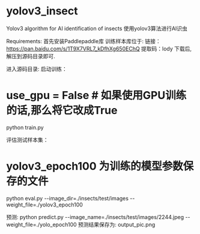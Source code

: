 # yolov3_insect
Yolov3 algorithm for AI identification of insects
使用yolov3算法进行AI识虫

Requirements:
首先安装Paddlepaddle库
训练样本库位于:
链接：https://pan.baidu.com/s/1T9X7VRL7_kDfhXg650EChQ 
提取码：lody
下载后,解压到源码目录即可.

进入源码目录:
启动训练：
# use_gpu = False  # 如果使用GPU训练的话,那么将它改成True
python train.py

评估测试样本集：
# yolov3_epoch100 为训练的模型参数保存的文件
python eval.py --image_dir=./insects/test/images --weight_file=./yolov3_epoch100

预测:
python predict.py --image_name=./insects/test/images/2244.jpeg --weight_file=./yolo_epoch100
预测结果保存为: output_pic.png
